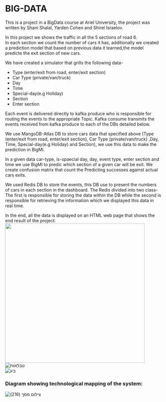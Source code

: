 # BIG-DATA

This is a project in a BigData course at Ariel University, the project was written by Shani Shalal, Yarden Cohen and Shirel Israelov.

In this project we shows the traffic in all the 5 sections of road 6.  
In each section we count the number of cars it has, additionally we created a prediction model that based on previous data it learned,the model predicte the exit section of new cars.

We have created a simulator that grills the following data- 
* Type (enter/exit from road, enter/exit section)
* Car Type (private/van/truck)
* Day
* Time
* Special-day(e.g Holiday)
* Section
* Enter section
  
Each event is delivered directly to kafka produce who is responsible for routing the events to the appropriate Topic.
Kafka consume transmits the events received from kafka produce to each of the DBs detailed below.

We use MangoDB-Atlas DB to store cars data that specified above (Type (enter/exit from road, enter/exit section), Car Type (private/van/truck) ,Day, Time, Special-day(e.g Holiday) and Section), we use this data to make the prediction in BigMl.

In a given data car-type, is-spaecial day, day, event type, enter section and time we use BigMl to predic which section of a given car will be exit.
We create confusion matrix that count the Predicting successes against actual cars exits.
 
We used Redis DB to store the events, this DB use to present the numbers of cars in each section in the dashboard.
The Redis divided into two class- 
The first is responsible for storing the data within the DB while the second is responsible for retrieving the information which we displayed this data in real time.

In the end, all the data is displayed on an HTML web page that shows the end result of the project:  
<img src = "https://user-images.githubusercontent.com/57362284/127986870-cf6cdeca-c190-4d45-94ff-245cc680bb6a.jpeg" width="450"> 
![טבלאות](https://user-images.githubusercontent.com/57362284/127987054-a9ef7831-2770-4cbc-9777-5e74cc191afb.jpeg)  
![ביג](https://user-images.githubusercontent.com/57362284/127987127-467abb7d-ae77-46d7-b4dc-92c8c068ea0e.jpeg)  
  





### Diagram showing technological mapping of the system:

![‏‏צילום מסך (216)](https://user-images.githubusercontent.com/57362284/127979586-5fc80760-d401-42a4-a083-8a08aa9041ce.png)



